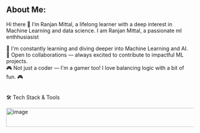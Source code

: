 ## About Me:

Hi there 👋 I’m Ranjan Mittal, a lifelong learner with a deep interest in Machine Learning and data science.
I am Ranjan Mittal, a passionate ml enthhusiasist

🌱 I'm constantly learning and diving deeper into Machine Learning and AI.
<br>
👯 Open to collaborations — always excited to contribute to impactful ML projects.
<br>
🎮 Not just a coder — I'm a gamer too! I love balancing logic with a bit of fun. 🎮
<br>
<br>


🛠️ Tech Stack & Tools




<img width="584" height="51" alt="image" src="https://github.com/user-attachments/assets/83d4fb98-86a3-458d-bc43-4d178827f1db" />







<!--
**Ranjan113/Ranjan113** is a ✨ _special_ ✨ repository because its `README.md` (this file) appears on your GitHub profile.

Here are some ideas to get you started:

- 🔭 I’m currently working on ...
- 🌱 I’m currently learning ...
- 👯 I’m looking to collaborate on ...
- 🤔 I’m looking for help with ...
- 💬 Ask me about ...
- 📫 How to reach me: ...
- 😄 Pronouns: ...
- ⚡ Fun fact: ...
-->


